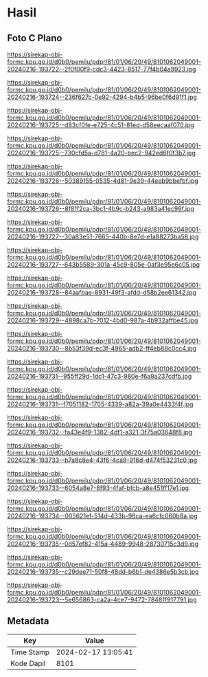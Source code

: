 # Hasil

## Foto C Plano

https://sirekap-obj-formc.kpu.go.id/d0b0/pemilu/pdpr/81/01/06/20/49/8101062049001-20240216-193722--2f0f00f9-cdc3-4423-8517-77f4b04a9923.jpg

https://sirekap-obj-formc.kpu.go.id/d0b0/pemilu/pdpr/81/01/06/20/49/8101062049001-20240216-193724--236f627c-0e92-4294-b4b5-96be0f6d91f1.jpg

https://sirekap-obj-formc.kpu.go.id/d0b0/pemilu/pdpr/81/01/06/20/49/8101062049001-20240216-193725--d83cf0fe-e725-4c51-81ed-d58eecaaf070.jpg

https://sirekap-obj-formc.kpu.go.id/d0b0/pemilu/pdpr/81/01/06/20/49/8101062049001-20240216-193725--730cfd5a-d781-4a20-bec2-942ed6f0f3b7.jpg

https://sirekap-obj-formc.kpu.go.id/d0b0/pemilu/pdpr/81/01/06/20/49/8101062049001-20240216-193726--50389155-0535-4d81-9e39-44eeb9bbefbf.jpg

https://sirekap-obj-formc.kpu.go.id/d0b0/pemilu/pdpr/81/01/06/20/49/8101062049001-20240216-193726--8f81f2ca-3bc1-4b9c-b243-a983a41ec99f.jpg

https://sirekap-obj-formc.kpu.go.id/d0b0/pemilu/pdpr/81/01/06/20/49/8101062049001-20240216-193727--30a83e51-7665-440b-8e7d-e1a88273ba58.jpg

https://sirekap-obj-formc.kpu.go.id/d0b0/pemilu/pdpr/81/01/06/20/49/8101062049001-20240216-193727--643b5589-301a-45c9-805e-0af3e95e6c05.jpg

https://sirekap-obj-formc.kpu.go.id/d0b0/pemilu/pdpr/81/01/06/20/49/8101062049001-20240216-193728--84aafbae-8931-49f3-afdd-d58b2ee61342.jpg

https://sirekap-obj-formc.kpu.go.id/d0b0/pemilu/pdpr/81/01/06/20/49/8101062049001-20240216-193729--4898ca7b-7012-4bd0-987a-4b932affbe45.jpg

https://sirekap-obj-formc.kpu.go.id/d0b0/pemilu/pdpr/81/01/06/20/49/8101062049001-20240216-193730--8b53f39d-ec3f-4965-adb2-ff4eb88c0cc4.jpg

https://sirekap-obj-formc.kpu.go.id/d0b0/pemilu/pdpr/81/01/06/20/49/8101062049001-20240216-193731--955ff29d-1dc1-47c3-980e-f6a9a237cdfb.jpg

https://sirekap-obj-formc.kpu.go.id/d0b0/pemilu/pdpr/81/01/06/20/49/8101062049001-20240216-193731--f7051182-1705-4339-a82a-39a0e4433f4f.jpg

https://sirekap-obj-formc.kpu.go.id/d0b0/pemilu/pdpr/81/01/06/20/49/8101062049001-20240216-193732--fa43e4f9-1382-4df1-a321-3f75a03648f8.jpg

https://sirekap-obj-formc.kpu.go.id/d0b0/pemilu/pdpr/81/01/06/20/49/8101062049001-20240216-193733--b7a8c8e4-43f6-4ca9-916d-d474f53231c0.jpg

https://sirekap-obj-formc.kpu.go.id/d0b0/pemilu/pdpr/81/01/06/20/49/8101062049001-20240216-193733--6054a8e7-8f93-4faf-bfcb-a8e451ff17e1.jpg

https://sirekap-obj-formc.kpu.go.id/d0b0/pemilu/pdpr/81/01/06/20/49/8101062049001-20240216-193734--005621ef-514d-433b-98ca-ea6cfc060b8a.jpg

https://sirekap-obj-formc.kpu.go.id/d0b0/pemilu/pdpr/81/01/06/20/49/8101062049001-20240216-193735--0d57ef82-415a-4489-9948-28730715c3d9.jpg

https://sirekap-obj-formc.kpu.go.id/d0b0/pemilu/pdpr/81/01/06/20/49/8101062049001-20240216-193735--c29dee71-50f8-48dd-b6b1-de4386e5b3cb.jpg

https://sirekap-obj-formc.kpu.go.id/d0b0/pemilu/pdpr/81/01/06/20/49/8101062049001-20240216-193723--5e656863-ca2a-4ce7-9472-78481f917791.jpg


## Metadata

| Key        | Value               |
| ---------- | ------------------- |
| Time Stamp | 2024-02-17 13:05:41 |
| Kode Dapil | 8101                |



